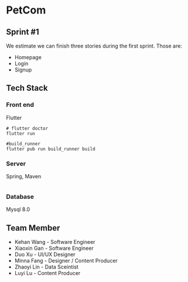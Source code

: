 # PetCom

## Sprint #1

We estimate we can finish three stories during the first sprint. Those are: 

- Homepage
- Login
- Signup

## Tech Stack

### Front end
Flutter

```
# flutter doctor
flutter run

#build_runner
flutter pub run build_runner build
```
### Server
Spring, Maven
```
```

### Database

Mysql 8.0


## Team Member

- Kehan Wang - Software Engineer
- Xiaoxin Gan - Software Engineer
- Duo Xu - UI/UX Designer
- Minna Fang - Designer / Content Producer
- Zhaoyi Lin - Data Sceintist
- Luyi Lu - Content Producer
